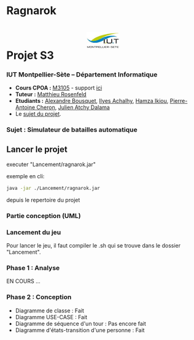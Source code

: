 # Ragnarok

# <img src="ressources/logo.jpeg" width="17%" style="margin:auto;display:block;"/> Projet S3
### IUT Montpellier-Sète – Département Informatique
* **Cours CPOA :** [M3105](http://cache.media.enseignementsup-recherche.gouv.fr/file/25/09/7/PPN_INFORMATIQUE_256097.pdf) - support [ici](https://github.com/IUTInfoMontp-M3105/Ressources)
* **Tuteur :** [Matthieu Rosenfeld](mailto:matthieu.rosenfeld@gmail.com)
* **Etudiants :** [Alexandre Bousquet](mailto:alexandre.bousquet01@etu.umontpellier.fr), [Ilyes Achalhy](mailto:alexandre.bousquet01@etu.umontpellier.fr), [Hamza Ikiou](mailto:alexandre.bousquet01@etu.umontpellier.fr), [Pierre-Antoine Cheron](mailto:alexandre.bousquet01@etu.umontpellier.fr), [Julien Atchy Dalama](mailto:alexandre.bousquet01@etu.umontpellier.fr)
* Le [sujet du projet](ressources/sujet.PNG).

### Sujet : Simulateur de batailles automatique

## Lancer le projet

executer "Lancement/ragnarok.jar"


exemple en cli:
```bash
java -jar ./Lancement/ragnarok.jar
```
depuis le repertoire du projet


### Partie conception (UML)

### Lancement du jeu
Pour lancer le jeu, il faut compiler le .sh qui se trouve dans le dossier "Lancement".

### Phase 1 : Analyse

EN COURS ...

### Phase 2 : Conception

- Diagramme de classe : Fait
- Diagramme USE-CASE : Fait
- Diagramme de séquence d'un tour : Pas encore fait
- Diagramme d'états-transition d'une personne : Fait
